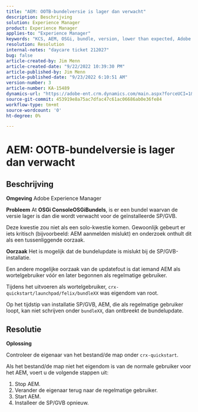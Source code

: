 ```yaml
---
title: "AEM: OOTB-bundelversie is lager dan verwacht"
description: Beschrijving
solution: Experience Manager
product: Experience Manager
applies-to: "Experience Manager"
keywords: "KCS, AEM, OSGi, bundle, version, lower than expected, Adobe Experience Manager, SP/GVB, normal user, owner, reinstall, bundleXX, crx-quickstart/launch/felix/bundleXX, crx-quickstart"
resolution: Resolution
internal-notes: "daycare ticket 212027"
bug: false
article-created-by: Jim Menn
article-created-date: "9/22/2022 10:39:30 PM"
article-published-by: Jim Menn
article-published-date: "9/23/2022 6:10:51 AM"
version-number: 3
article-number: KA-15489
dynamics-url: "https://adobe-ent.crm.dynamics.com/main.aspx?forceUCI=1&pagetype=entityrecord&etn=knowledgearticle&id=5ec72b68-c73a-ed11-9db1-0022480866ad"
source-git-commit: 453919e8a75ac7dfac47c61ac06686ab0e36fe84
workflow-type: tm+mt
source-wordcount: '0'
ht-degree: 0%

---
```


# AEM: OOTB-bundelversie is lager dan verwacht

## Beschrijving


<b>Omgeving</b>
Adobe Experience Manager

<b>Probleem</b>
At <b>OSGi Console</b><b>OSGi</b><b>Bundels</b>, is er een bundel waarvan de versie lager is dan die wordt verwacht voor de geïnstalleerde SP/GVB.

Deze kwestie zou niet als een solo-kwestie komen. Gewoonlijk gebeurt er iets kritisch (bijvoorbeeld: AEM aanmelden mislukt) en onderzoek onthult dit als een tussenliggende oorzaak.

<b>Oorzaak</b>
Het is mogelijk dat de bundelupdate is mislukt bij de SP/GVB-installatie.

Een andere mogelijke oorzaak van de updatefout is dat iemand AEM als wortelgebruiker vóór en later begonnen als regelmatige gebruiker.

Tijdens het uitvoeren als wortelgebruiker, `crx-quickstart/launchpad/felix/bundleXX` was eigendom van root.

Op het tijdstip van installatie SP/GVB, AEM, die als regelmatige gebruiker loopt, kan niet schrijven onder `bundleXX`, dan ontbreekt de bundelupdate.


## Resolutie


<b>Oplossing</b>

Controleer de eigenaar van het bestand/de map onder `crx-quickstart`.

Als het bestand/de map niet het eigendom is van de normale gebruiker voor het AEM, voert u de volgende stappen uit:

1. Stop AEM.
2. Verander de eigenaar terug naar de regelmatige gebruiker.
3. Start AEM.
4. Installeer de SP/GVB opnieuw.



